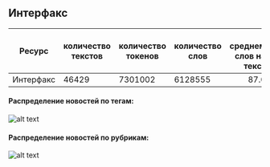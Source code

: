 

## Интерфакс

| Ресурс                        | количество текстов | количество токенов | количество слов | в среднем слов на текст |
|-------------------------------|--------------------|--------------------|-----------------|------------------------:|
| Интерфакс                     | 46429              | 7301002            | 6128555         | 87.0                    |

#### Распределение новостей по тегам:

![alt text](https://github.com/TatianaShavrina/taiga_site/blob/master/stats/interfax_tags.png "corpus segments")


#### Распределение новостей по рубрикам:

![alt text](https://github.com/TatianaShavrina/taiga_site/blob/master/stats/interfax_rubrics.png "corpus segments")
